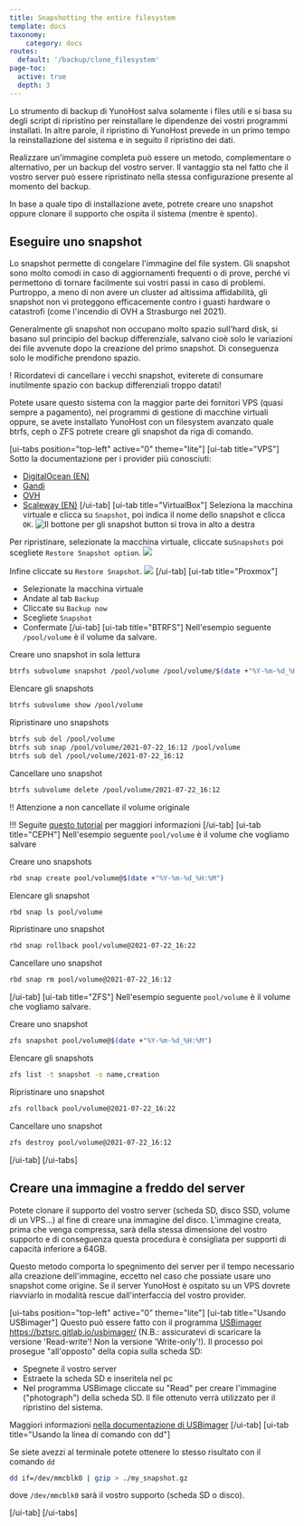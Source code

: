 ```yaml
---
title: Snapshotting the entire filesystem
template: docs
taxonomy:
    category: docs
routes:
  default: '/backup/clone_filesystem'
page-toc:
  active: true
  depth: 3
---
```


Lo strumento di backup di YunoHost salva solamente i files utili e si basa su degli script di ripristino per reinstallare le dipendenze dei vostri programmi installati. In altre parole, il ripristino di YunoHost prevede in un primo tempo la reinstallazione del sistema e in seguito il ripristino dei dati.

Realizzare un'immagine completa può essere un metodo, complementare o alternativo, per un backup del vostro server. Il vantaggio sta nel fatto che il vostro server può essere ripristinato nella stessa configurazione presente al momento del backup.

In base a quale tipo di installazione avete, potrete creare uno snapshot oppure clonare il supporto che ospita il sistema (mentre è spento).

## Eseguire uno snapshot

Lo snapshot permette di congelare l'immagine del file system. Gli snapshot sono molto comodi in caso di aggiornamenti frequenti o di prove, perché vi permettono di tornare facilmente sui vostri passi in caso di problemi. Purtroppo, a meno di non avere un cluster ad altissima affidabilità, gli snapshot non vi proteggono efficacemente contro i guasti hardware o catastrofi (come l'incendio di OVH a Strasburgo nel 2021).

Generalmente gli snapshot non occupano molto spazio sull'hard disk, si basano sul principio del backup differenziale, salvano cioè solo le variazioni dei file avvenute dopo la creazione del primo snapshot. Di conseguenza solo le modifiche prendono spazio.

! Ricordatevi di cancellare i vecchi snapshot, eviterete di consumare inutilmente spazio con backup differenziali troppo datati!

Potete usare questo sistema con la maggior parte dei fornitori VPS (quasi sempre a pagamento), nei programmi di gestione di macchine virtuali oppure, se avete installato YunoHost con un filesystem avanzato quale btrfs, ceph o ZFS potrete creare gli snapshot da riga di comando.

[ui-tabs position="top-left" active="0" theme="lite"]
[ui-tab title="VPS"]
Sotto la documentazione per i provider più conosciuti:

- [DigitalOcean (EN)](https://docs.digitalocean.com/products/images/snapshots/)
- [Gandi](https://docs.gandi.net/fr/simple_hosting/operations_courantes/snapshots.html)
- [OVH](https://docs.ovh.com/fr/vps/snapshot-vps/)
- [Scaleway (EN)](https://www.scaleway.com/en/docs/backup-your-data-with-snapshots/)
[/ui-tab]
[ui-tab title="VirtualBox"]
Seleziona la macchina virtuale e clicca su `Snapshot`, poi indica il nome dello snapshot e clicca `OK`.
![Il bottone per gli snapshot button si trova in alto a destra](image://virtualbox-snapshot2.webp)

Per ripristinare, selezionate la macchina virtuale, cliccate su`Snapshots` poi scegliete `Restore Snapshot option`.
![](image://virtualbox-snapshot3.webp)

Infine cliccate su `Restore Snapshot`.
![](image://virtualbox-snapshot4.webp)
[/ui-tab]
[ui-tab title="Proxmox"]

- Selezionate la macchina virtuale
- Andate al tab `Backup`
- Cliccate su `Backup now`
- Scegliete `Snapshot`
- Confermate
[/ui-tab]
[ui-tab title="BTRFS"]
Nell'esempio seguente `/pool/volume` è il volume da salvare.

Creare uno snapshot in sola lettura

```bash
btrfs subvolume snapshot /pool/volume /pool/volume/$(date +"%Y-%m-%d_%H:%M")
```

Elencare gli snapshots

```bash
btrfs subvolume show /pool/volume
```

Ripristinare uno snapshots

```bash
btrfs sub del /pool/volume
btrfs sub snap /pool/volume/2021-07-22_16:12 /pool/volume
btrfs sub del /pool/volume/2021-07-22_16:12
```

Cancellare uno snapshot

```bash
btrfs subvolume delete /pool/volume/2021-07-22_16:12
```

!! Attenzione a non cancellate il volume originale

!!! Seguite [questo tutorial](https://www.linux.com/training-tutorials/how-create-and-manage-btrfs-snapshots-and-rollbacks-linux-part-2/) per maggiori informazioni
[/ui-tab]
[ui-tab title="CEPH"]
Nell'esempio seguente `pool/volume` è il volume che vogliamo salvare

Creare uno snapshots

```bash
rbd snap create pool/volume@$(date +"%Y-%m-%d_%H:%M")
```

Elencare gli snapshot

```bash
rbd snap ls pool/volume
```

Ripristinare uno snapshot

```bash
rbd snap rollback pool/volume@2021-07-22_16:22
```

Cancellare uno snapshot

```bash
rbd snap rm pool/volume@2021-07-22_16:12
```

[/ui-tab]
[ui-tab title="ZFS"]
Nell'esempio seguente `pool/volume` è il volume che vogliamo salvare.

Creare uno snapshot

```bash
zfs snapshot pool/volume@$(date +"%Y-%m-%d_%H:%M")
```

Elencare gli snapshots

```bash
zfs list -t snapshot -o name,creation
```

Ripristinare uno snapshot

```bash
zfs rollback pool/volume@2021-07-22_16:22
```

Cancellare uno snapshot

```bash
zfs destroy pool/volume@2021-07-22_16:12
```

[/ui-tab]
[/ui-tabs]

## Creare una immagine a freddo del server

Potete clonare il supporto del vostro server (scheda SD, disco SSD, volume di un VPS...) al fine di creare una immagine del disco. L'immagine creata, prima che venga compressa, sarà della stessa dimensione del vostro supporto e di conseguenza questa procedura è consigliata per supporti di capacità inferiore a 64GB.

Questo metodo comporta lo spegnimento del server per il tempo necessario alla creazione dell'immagine, eccetto nel caso che possiate usare uno snapshot come origine. Se il server YunoHost è ospitato su un VPS dovrete riavviarlo in modalità rescue dall'interfaccia del vostro provider.

[ui-tabs position="top-left" active="0" theme="lite"]
[ui-tab title="Usando USBimager"]
Questo può essere fatto con il programma [USBimager](https://bztsrc.gitlab.io/usbimager/)  <https://bztsrc.gitlab.io/usbimager/> (N.B.: assicuratevi di scaricare la versione  'Read-write'! Non la versione 'Write-only'!). Il processo poi prosegue "all'opposto" della copia sulla scheda SD:

- Spegnete il vostro server
- Estraete la scheda SD e inseritela nel pc
- Nel programma USBimage cliccate su "Read" per creare l'immagine ("photograph") della scheda SD. Il file ottenuto verrà utilizzato per il ripristino del sistema.

Maggiori informazioni [nella documentazione di USBimager](https://gitlab.com/bztsrc/usbimager/#creating-backup-image-file-from-device)
[/ui-tab]
[ui-tab title="Usando la linea di comando con dd"]

Se siete avezzi al terminale potete ottenere lo stesso risultato con il comando `dd`

```bash
dd if=/dev/mmcblk0 | gzip > ./my_snapshot.gz
```

dove `/dev/mmcblk0` sarà il vostro supporto (scheda SD o disco).

[/ui-tab]
[/ui-tabs]
